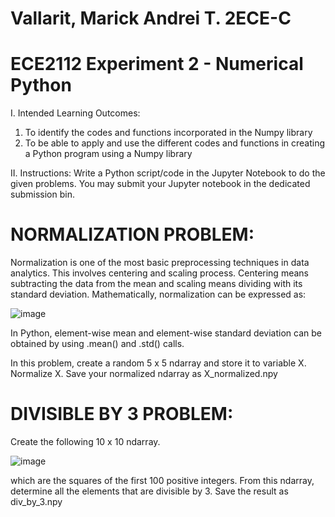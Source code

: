 # Vallarit, Marick Andrei T. 2ECE-C
# ECE2112 Experiment 2 - Numerical Python
I. Intended Learning Outcomes:
1. To identify the codes and functions incorporated in the Numpy library
2. To be able to apply and use the different codes and functions in creating a Python program using a
Numpy library

II. Instructions:
Write a Python script/code in the Jupyter Notebook to do the given problems. You may submit your Jupyter
notebook in the dedicated submission bin.

# NORMALIZATION PROBLEM: 
Normalization is one of the most basic preprocessing techniques in
data analytics. This involves centering and scaling process. Centering means subtracting the data from the
mean and scaling means dividing with its standard deviation. Mathematically, normalization can be
expressed as:

![image](https://github.com/user-attachments/assets/8b0a9d0f-ddc0-4cd0-b336-2f984734da63)


In Python, element-wise mean and element-wise standard deviation can be obtained by using .mean() and
.std() calls.

In this problem, create a random 5 x 5 ndarray and store it to variable X. Normalize X. Save your normalized
ndarray as X_normalized.npy

# DIVISIBLE BY 3 PROBLEM: 
Create the following 10 x 10 ndarray.

![image](https://github.com/user-attachments/assets/dca38630-3ded-467e-b33f-8189f1d27ff2)

which are the squares of the first 100 positive integers.
From this ndarray, determine all the elements that are divisible by 3. Save the result as div_by_3.npy
